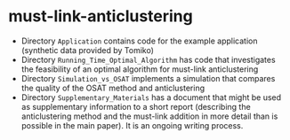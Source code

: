 # must-link-anticlustering

- Directory `Application` contains code for the example application (synthetic data provided by Tomiko)
- Directory `Running_Time_Optimal_Algorithm` has code that investigates the feasibility of an optimal algorithm for must-link anticlustering
- Directory `Simulation_vs_OSAT` implements a simulation that compares the quality of the OSAT method and anticlustering
- Directory `Supplementary_Materials` has a document that might be used as supplementary information to a short report (describing the anticlustering method and the must-link addition in more detail than is possible in the main paper). It is an ongoing writing process.
